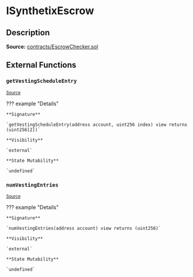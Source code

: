 # ISynthetixEscrow

## Description

**Source:** [contracts/EscrowChecker.sol](https://github.com/Synthetixio/synthetix/tree/v2.45.0-alpha/contracts/EscrowChecker.sol)

## External Functions

### `getVestingScheduleEntry`

<sub>[Source](https://github.com/Synthetixio/synthetix/tree/v2.45.0-alpha/contracts/EscrowChecker.sol#L6)</sub>

??? example "Details"

    **Signature**

    `getVestingScheduleEntry(address account, uint256 index) view returns (uint256[2])`

    **Visibility**

    `external`

    **State Mutability**

    `undefined`

### `numVestingEntries`

<sub>[Source](https://github.com/Synthetixio/synthetix/tree/v2.45.0-alpha/contracts/EscrowChecker.sol#L4)</sub>

??? example "Details"

    **Signature**

    `numVestingEntries(address account) view returns (uint256)`

    **Visibility**

    `external`

    **State Mutability**

    `undefined`
